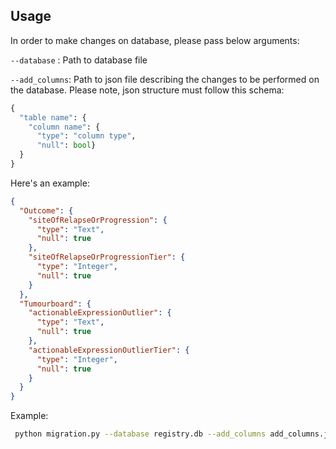 ## Usage

In order to make changes on database, please pass below arguments:
  
`--database` : Path to database file

`--add_columns`: Path to json file describing the changes to be performed on the database.
Please note, json structure must follow this schema:
```python
{
  "table name": {
    "column name": {
      "type": "column type", 
      "null": bool}
  }
}
```

Here's an example:
```json
{
  "Outcome": {
    "siteOfRelapseOrProgression": {
      "type": "Text",
      "null": true
    },
    "siteOfRelapseOrProgressionTier": {
      "type": "Integer",
      "null": true
    }
  },
  "Tumourboard": {
    "actionableExpressionOutlier": {
      "type": "Text",
      "null": true
    },
    "actionableExpressionOutlierTier": {
      "type": "Integer",
      "null": true
    }
  }
}
```

Example:
```bash
 python migration.py --database registry.db --add_columns add_columns.json 
